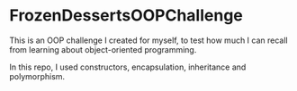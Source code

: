 # FrozenDessertsOOPChallenge

This is an OOP challenge I created for myself, to test how much I can recall from learning about object-oriented programming. 

In this repo, I used constructors, encapsulation, inheritance and polymorphism.
